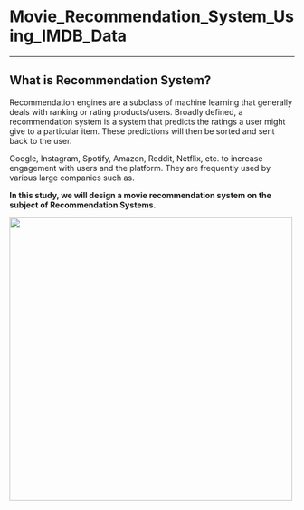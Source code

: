# Movie_Recommendation_System_Using_IMDB_Data

<hr></hr>

<h2>What is Recommendation System?</h2>
<p>Recommendation engines are a subclass of machine learning that generally deals with ranking or rating products/users. Broadly defined, a recommendation system is a system that predicts the ratings a user might give to a particular item. These predictions will then be sorted and sent back to the user.</p>

<p>Google, Instagram, Spotify, Amazon, Reddit, Netflix, etc. to increase engagement with users and the platform. They are frequently used by various large companies such as.</p>
<p><b>In this study, we will design a movie recommendation system on the subject of Recommendation Systems.</b></p>

<IMG src="https://miro.medium.com/max/1132/1*N0-ikjPv4RUVvS-6KCgLPg.jpeg" width="500" height="500" >



